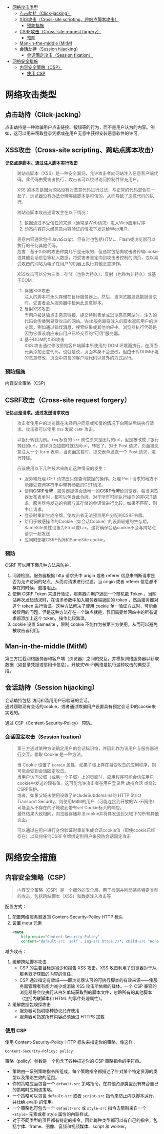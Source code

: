 - [网络攻击类型](#网络攻击类型)
  - [点击劫持（Click-jacking）](#点击劫持click-jacking)
  - [XSS攻击（Cross-site scripting、跨站点脚本攻击）](#xss攻击cross-site-scripting跨站点脚本攻击)
    - [预防措施](#预防措施)
  - [CSRF攻击（Cross-site request forgery）](#csrf攻击cross-site-request-forgery)
    - [预防](#预防)
  - [Man-in-the-middle (MitM)](#man-in-the-middle-mitm)
  - [会话劫持（Session hijacking）](#会话劫持session-hijacking)
    - [会话固定攻击（Session fixation）](#会话固定攻击session-fixation)
- [网络安全措施](#网络安全措施)
  - [内容安全策略（CSP）](#内容安全策略csp)
    - [使用 CSP](#使用-csp)


# 网络攻击类型
## 点击劫持（Click-jacking）
点击劫持是一种欺骗用户点击链接、按钮等的行为，而不是用户认为的内容。例如，这可以用来窃取登录凭据或在用户无意中获得安装恶意软件的许可。

## XSS攻击（Cross-site scripting、跨站点脚本攻击）
**记忆点是脚本。通过注入脚本实行攻击**
>跨站点脚本（XSS）是一种安全漏洞，允许攻击者向网站注入恶意客户端代码。此代码由受害者执行，攻击者可以绕过访问控制并冒充用户。

>XSS 的本质是因为网站没有对恶意代码进行过滤，与正常的代码混合在一起了，浏览器没有办法分辨哪些脚本是可信的，从而导致了恶意代码的执行。

>跨站点脚本攻击通常发生在以下情况：
>1. 数据通过不受信任的来源（通常是Web请求）进入Web应用程序
>2. 动态内容在未经恶意内容验证的情况下发送给Web用户。

>恶意内容通常包括JavaScript，但有时也包括HTML、Flash或浏览器可以执行的任何其他代码。  
危害：基于XSS的攻击种类几乎是无限的，但通常包括向攻击者传输cookie或其他会话信息等私人数据，将受害者重定向到攻击者控制的网页，或以易受攻击的网站为幌子在用户的机器上执行其他恶意操作。

>XSS攻击可以分为三类：存储（也称为持久）、反射（也称为非持久）或基于DOM：
>1. 存储XSS攻击  
注入的脚本将永久存储在目标服务器上。然后，当浏览器发送数据请求时，受害者会从服务器中检索此恶意脚本。
>2. 反射XSS攻击  
当用户被诱骗点击恶意链接、提交特制表单或浏览恶意网站时，注入的代码会传播到易受攻击的网站。Web服务器将注入的脚本返回用户的浏览器，例如通过错误消息、搜索结果或其他响应中。浏览器执行代码是因为它假设响应来自用户已经交互的“可信”服务器。
>3. 基于DOM的XSS攻击  
XSS 攻击通过修改原始客户端脚本所使用的 DOM 环境而执行。在页面元素添加恶意代码。也就是说，页面本身不会更改，但由于对DOM环境的恶意修改，页面中包含的客户端代码以意外的方式运行。

### 预防措施
内容安全策略（CSP）

## CSRF攻击（Cross-site request forgery）
**记忆点是请求。通过发送请求攻击**
>攻击者使用户的浏览器在未经用户同意或知情的情况下向网站后端执行请求。攻击者可以使用 `XSS` 发起 `CSRF` 攻击。  

>以银行转钱为例。`img` 标签的 `src` 属性原来是图片的url，但是被改成了银行转钱的url，这样页面加载时就访问url，转钱了。对于 Post 请求，页面被恶意注入一个 form 表单，当页面加载时，提交表单发送一个 Post 请求，进行转钱。

>应该使用以下几种技术来防止这种情况的发生：
>* 服务端处理 GET 请求应只做查询数据的操作。处理 Post 请求的地方不能接受查询字符串中带有参数的GET请求。
>* 使用**CSRF令牌**：服务器提供会话唯一的**CSRF令牌**给浏览器。每当浏览器发布表单时，都可以包含此令牌。对于所有可能执行操作的非GET请求，服务器将发送的令牌与其存储的会话值进行比较。如果不匹配，则中止请求。
>* 登录时重新生成令牌。使攻击者无法预测用户分配的CSRF令牌。
>* 给用于敏感操作的Cookie（如会话Cookie）的设置较短的生存期，SameSite属性设置为Strict或Lax。这将确保会话cookie不会与跨站点请求一起发送
>* 应同时部署CSRF令牌和SameSite cookie。

### 预防
CSRF 可以用下面几种方法来防护：
1. 同源检测。服务器根据 http 请求头中 origin 或者 referer 信息来判断请求是否为允许访问的站点，从而对请求进行过滤。当 origin 或者 referer 信息都不存在的时候，直接阻止。
2. 使用 CSRF Token 来进行验证，服务器向用户返回一个随机数 Token ，当网站再次发起请求时，在请求参数中加入服务器端返回的 token ，然后服务器对这个 token 进行验证。这种方法解决了使用 cookie 单一验证方式时，可能会被冒用的问题，但是这种方法存在一个缺点就是，我们需要给网站中的所有请求都添加上这个 token，操作比较繁琐。
3. cookie 设置 Samesite ，限制 cookie 不能作为被第三方使用，从而可以避免被攻击者利用。

## Man-in-the-middle (MitM)
第三方拦截网络服务器和客户端（浏览器）之间的交互，并模拟网络服务器以获取数据（如登录凭据或信用卡信息）。开放式Wi-Fi网络是执行这种攻击的典型手段。

## 会话劫持（Session hijacking）
会话劫持包括 访问和滥用用户已验证的会话。  
通过窃取现有会话的cookie，或者通过欺骗用户设置具有预定会话ID的cookie来实现的。

通过 CSP（Content-Security-Policy） 预防。

### 会话固定攻击（Session fixation）
>第三方通过某种方法确定用户的会话标识符，并因此作为该用户与服务器进行交互。偷取 Cookie 是一种方法。

>当 Cookie 设置了 `Domain` 属性，如果子域上存在易受攻击的应用程序，则可能会受到会话固定攻击。  
当用户访问父域（或另一个子域）上的页面时，应用程序可能会信任用户cookie中发送的现有值。这可能允许攻击者在用户登录后 劫持会话 或绕过 CSRF保护。  
或者，如果父域未使用设置了includeSubdomains的 HTTP Strict Transport Security，则使用MitM的用户（可能连接到开放的Wi-Fi网络）可能会从不存在的子域收到带有set Cookie标头的响应。  
最终结果大致相同，浏览器存储非法cookie并将其发送到父域下的所有其他页面。

> 可以通过在用户进行身份验证时重新生成会话cookie值（即使cookie已经存在）以及将任何CSRF令牌绑定到用户来预防会话固定攻击

# 网络安全措施 
## 内容安全策略（CSP）
>内容安全策略（CSP）是一个额外的安全层，用于检测并削弱某些特定类型的攻击，包括跨站脚本（XSS）和数据注入攻击等

配置方式：
1. 配置网络服务器返回 Content-Security-Policy HTTP 标头
2. 设置 meta 元素
    ```html
    <meta
        http-equiv="Content-Security-Policy"
        content="default-src 'self'; img-src https://*; child-src 'none';>" />
    ```

减少攻击：
1. 缓解跨站脚本攻击  
    * CSP 的主要目标是减少和报告 XSS 攻击。XSS 攻击利用了浏览器对于从服务器所获取的内容的信任。  
    * CSP 通过指定有效域——即浏览器认可的可执行脚本的有效来源——使服务器管理者有能力减少或消除 XSS 攻击所依赖的载体。一个 CSP 兼容的浏览器将会仅执行从白名单域获取到的脚本文件，忽略所有的其他脚本（包括内联脚本和 HTML 的事件处理属性）。
2. 缓解数据包嗅探攻击
    * 服务器可指明哪种协议允许使用
    * 服务器可指定所有内容必须通过 HTTPS 加载

### 使用 CSP
使用 Content-Security-Policy HTTP 标头来指定你的策略，像这样：
```http
Content-Security-Policy: policy
```
策略（policy）参数是一个包含了各种描述你的 CSP 策略指令的字符串。

* 策略由一系列策略指令所组成，每个策略指令都描述了针对某个特定资源的类型以及策略生效的范围。  
* 你的策略应当包含一个 `default-src` 策略指令，在其他资源类型没有符合自己的策略时应用该策略。  
* 一个策略可以包含 `default-src` 或者 `script-src` 指令来防止内联脚本运行，并杜绝 eval() 的使用。
* 一个策略也可包含一个 `default-src` 或 `style-src` 指令去限制来自一个 `<style>` 元素或者 style 属性的內联样式。
* 对于不同类型的项目都有特定的指令，因此每种类型都可以有自己的指令，包括字体、frame、图像、音频和视频媒体、script 和 worker。
